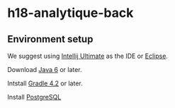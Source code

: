 # h18-analytique-back

## Environment setup 

We suggest using [Intellij Ultimate](https://www.jetbrains.com/idea/download/#section=windows) as the IDE or [Eclipse](http://www.eclipse.org/downloads/). 

Download [Java 6](http://www.oracle.com/technetwork/java/javase/downloads/index.html) or later.

Intstall [Gradle 4.2](https://gradle.org/install/) or later.

Install [PostgreSQL](https://www.postgresql.org/download/)
